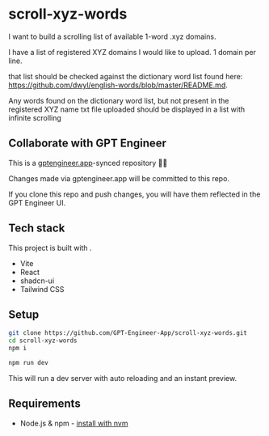 # scroll-xyz-words

I want to build a scrolling list of available 1-word .xyz domains.

I have a list of registered XYZ domains I would like to upload. 1 domain per line. 

that list should be checked against the dictionary word list found here: https://github.com/dwyl/english-words/blob/master/README.md.

Any words found on the dictionary word list, but not present in the registered XYZ name txt file uploaded should be displayed in a list with infinite scrolling

## Collaborate with GPT Engineer

This is a [gptengineer.app](https://gptengineer.app)-synced repository 🌟🤖

Changes made via gptengineer.app will be committed to this repo.

If you clone this repo and push changes, you will have them reflected in the GPT Engineer UI.

## Tech stack

This project is built with .

- Vite
- React
- shadcn-ui
- Tailwind CSS

## Setup

```sh
git clone https://github.com/GPT-Engineer-App/scroll-xyz-words.git
cd scroll-xyz-words
npm i
```

```sh
npm run dev
```

This will run a dev server with auto reloading and an instant preview.

## Requirements

- Node.js & npm - [install with nvm](https://github.com/nvm-sh/nvm#installing-and-updating)
